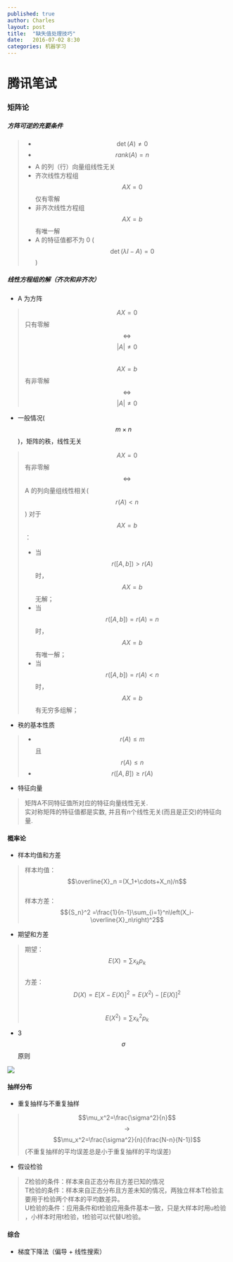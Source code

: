 ```yaml
---
published: true
author: Charles
layout: post
title:  "缺失值处理技巧"
date:   2016-07-02 8:30
categories: 机器学习
---
```


# 腾讯笔试

### 矩阵论

##### 方阵可逆的充要条件

> - $$\det (A) \neq 0$$
> - $$rank(A) = n$$
> - A 的列（行）向量组线性无关
> - 齐次线性方程组 $$AX=0$$ 仅有零解
> - 非齐次线性方程组 $$AX=b$$ 有唯一解
> - A 的特征值都不为 0 ($$\det (\lambda I - A)=0$$)

##### 线性方程组的解（齐次和非齐次）

- A 为方阵

> $$AX=0$$ 只有零解   $$\Leftrightarrow$$   $$|A| \neq 0$$      
> $$AX=b$$ 有非零解   $$\Leftrightarrow$$   $$|A| \neq 0$$ 

- 一般情况($$m \times n$$)，矩阵的秩，线性无关

> $$AX=0$$ 有非零解 $$\Leftrightarrow$$ A 的列向量组线性相关($$r(A)<n$$)
> 对于 $$AX=b$$：
> - 当 $$r([A,b])>r(A)$$时，$$AX = b$$无解；
> - 当 $$r([A,b])=r(A)=n$$时，$$AX = b$$有唯一解；
> - 当 $$r([A,b])=r(A)<n$$时，$$AX=b$$有无穷多组解；

- 秩的基本性质

> - $$r(A) \leq m$$ 且 $$r(A) \leq n$$
> - $$r([A,B]) \geq r(A)$$

- 特征向量

> 矩阵A不同特征值所对应的特征向量线性无关.     
> 实对称矩阵的特征值都是实数, 并且有n个线性无关(而且是正交)的特征向量.


#### 概率论

- 样本均值和方差

> 样本均值：$$\overline{X}_n  =(X_1+\cdots+X_n)/n$$      
样本方差：$${S_n}^2 =\frac{1}{n-1}\sum_{i=1}^n\left(X_i-\overline{X}_n\right)^2$$

- 期望和方差

> 期望： $$E(X)=\sum x_kp_k$$      
> 方差： $$D(X)=E[X-E(X)]^2=E(X^2)-[E(X)]^2$$      
> $$E(X^2)=\sum x_k^2p_k$$


- 3$$\sigma$$ 原则

![][1]

#### 抽样分布

- 重复抽样与不重复抽样

> $$\mu_x^2=\frac{\sigma^2}{n}$$ $$\rightarrow$$ $$\mu_x^2=\frac{\sigma^2}{n}(\frac{N-n}{N-1})$$ (不重复抽样的平均误差总是小于重复抽样的平均误差)

- 假设检验

> Z检验的条件：样本来自正态分布且方差已知的情况   
T检验的条件：样本来自正态分布且方差未知的情况，两独立样本T检验主要用于检验两个样本的平均数差异。   
U检验的条件：应用条件和t检验应用条件基本一致，只是大样本时用u检验  ，小样本时用t检验，t检验可以代替U检验。 

#### 综合

- 梯度下降法（偏导 + 线性搜索）

[1]:http://7xjbdi.com1.z0.glb.clouddn.com/dis_mean_var.png
